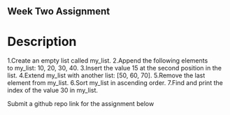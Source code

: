 ## Week Two Assignment
# Description

1.Create an empty list called my_list.
2.Append the following elements to my_list: 10, 20, 30, 40.
3.Insert the value 15 at the second position in the list.
4.Extend my_list with another list: [50, 60, 70].
5.Remove the last element from my_list.
6.Sort my_list in ascending order.
7.Find and print the index of the value 30 in my_list.

Submit a github repo link for the assignment below